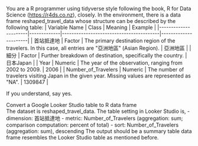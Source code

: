  You are a R programmer using tidyverse style following the book, R for Data Science (https://r4ds.co.nz), closely. In the environment, there is a data frame reshaped_travel_data whose structure can be described by the following table:
| Variable Name        | Class       | Meaning                                 | Example              |
|----------------------|-------------|-----------------------------------------|----------------------|
| 首站抵達地           | Factor | The primary destination region of the travelers. In this case, all entries are "亞洲地區" (Asian Region). | 亞洲地區              |
| 細分                 | Factor | Further breakdown of destination, specifically the country. | 日本Japan            |
| Year                 | Numeric     | The year of the observation, ranging from 2002 to 2009. | 2006                 |
| Number_of_Travelers  | Numeric     | The number of travelers visiting Japan in the given year. Missing values are represented as "NA". | 1309847              |

If you understand, say yes.

Convert a Google Looker Studio table to R data frame  
The dataset is reshaped_travel_data. The table setting in Looker Studio is,
      - dimension: 首站抵達地
      - metric: Number_of_Travelers (aggregation: sum; comparison computation: percent of total)
      - sort: Number_of_Travelers (aggregation: sum), descending
The output should be a summary table data frame resembles the Looker Studio table as mentioned before. 